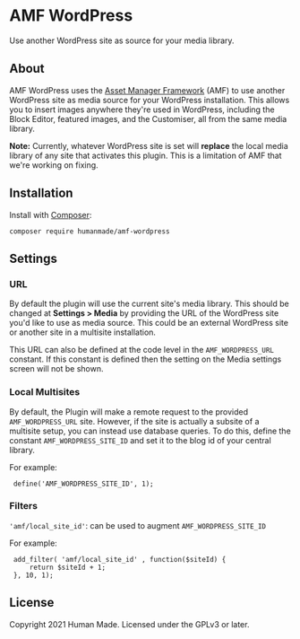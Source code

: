 # AMF WordPress

Use another WordPress site as source for your media library.

## About

AMF WordPress uses the [Asset Manager Framework](https://github.com/humanmade/asset-manager-framework) (AMF) to use another WordPress site as media source for your WordPress installation.
This allows you to insert images anywhere they're used in WordPress, including the Block Editor, featured images, and the Customiser, all from the same media library.

**Note:** Currently, whatever WordPress site is set will **replace** the local media library of any site that activates this plugin.
This is a limitation of AMF that we're working on fixing.

## Installation

Install with [Composer](https://getcomposer.org):

```
composer require humanmade/amf-wordpress
```

## Settings

### URL

By default the plugin will use the current site's media library.
This should be changed at **Settings > Media** by providing the URL of the WordPress site you'd like to use as media source.
This could be an external WordPress site or another site in a multisite installation.

This URL can also be defined at the code level in the `AMF_WORDPRESS_URL` constant.
If this constant is defined then the setting on the Media settings screen will not be shown.

### Local Multisites
 By default, the Plugin will make a remote request to the provided `AMF_WORDPRESS_URL` site.
 However, if the site is actually a subsite of a multisite setup, you can instead use database queries.
 To do this, define the constant `AMF_WORDPRESS_SITE_ID` and set it to the blog id of your central library.

 For example:

 ```
  define('AMF_WORDPRESS_SITE_ID', 1);
 ```

### Filters
  `'amf/local_site_id'`: can be used to augment `AMF_WORDPRESS_SITE_ID`

  For example:
  ```
   add_filter( 'amf/local_site_id' , function($siteId) {
       return $siteId + 1;
   }, 10, 1);
  ```

## License

Copyright 2021 Human Made. Licensed under the GPLv3 or later.
